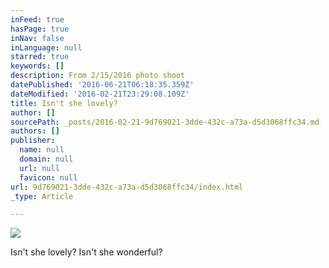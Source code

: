 ```yaml
---
inFeed: true
hasPage: true
inNav: false
inLanguage: null
starred: true
keywords: []
description: From 2/15/2016 photo shoot
datePublished: '2016-06-21T06:18:35.359Z'
dateModified: '2016-02-21T23:29:08.109Z'
title: Isn't she lovely?
author: []
sourcePath: _posts/2016-02-21-9d769021-3dde-432c-a73a-d5d3068ffc34.md
authors: []
publisher:
  name: null
  domain: null
  url: null
  favicon: null
url: 9d769021-3dde-432c-a73a-d5d3068ffc34/index.html
_type: Article

---
```

![](https://the-grid-user-content.s3-us-west-2.amazonaws.com/209733b4-63e3-461c-b047-bf143bb2dcb1.jpg)

Isn't she lovely? Isn't she wonderful?